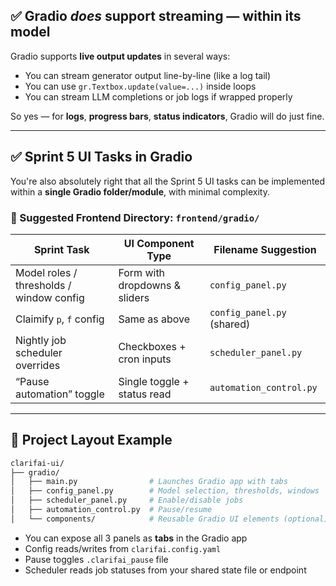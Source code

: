 ## ✅ Gradio *does* support streaming — within its model

Gradio supports **live output updates** in several ways:

* You can stream generator output line-by-line (like a log tail)
* You can use `gr.Textbox.update(value=...)` inside loops
* You can stream LLM completions or job logs if wrapped properly

So yes — for **logs**, **progress bars**, **status indicators**, Gradio will do just fine.

---

## ✅ Sprint 5 UI Tasks in Gradio

You're also absolutely right that all the Sprint 5 UI tasks can be implemented within a **single Gradio folder/module**, with minimal complexity.

### 📁 Suggested Frontend Directory: `frontend/gradio/`

| Sprint Task                              | UI Component Type             | Filename Suggestion        |
| ---------------------------------------- | ----------------------------- | -------------------------- |
| Model roles / thresholds / window config | Form with dropdowns & sliders | `config_panel.py`          |
| Claimify `p`, `f` config                 | Same as above                 | `config_panel.py` (shared) |
| Nightly job scheduler overrides          | Checkboxes + cron inputs      | `scheduler_panel.py`       |
| “Pause automation” toggle                | Single toggle + status read   | `automation_control.py`    |

---

## 🧱 Project Layout Example

```bash
clarifai-ui/
├── gradio/
│   ├── main.py                # Launches Gradio app with tabs
│   ├── config_panel.py        # Model selection, thresholds, windows
│   ├── scheduler_panel.py     # Enable/disable jobs
│   ├── automation_control.py  # Pause/resume
│   └── components/            # Reusable Gradio UI elements (optional)
```

* You can expose all 3 panels as **tabs** in the Gradio app
* Config reads/writes from `clarifai.config.yaml`
* Pause toggles `.clarifai_pause` file
* Scheduler reads job statuses from your shared state file or endpoint
